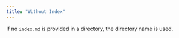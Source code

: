 ```yaml
---
title: "Without Index"
---
```


If no `index.md` is provided in a directory, the directory name is used.